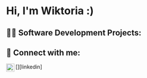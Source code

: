 <h1>Hi, I'm Wiktoria :) <br/>

<h2>👨‍💻 Software Development Projects:</h2>

<h2> 🤳 Connect with me:</h2>

[<img align="left" alt="JoshMadakor | LinkedIn" width="22px" src="(https://www.linkedin.com/in/wiktoria-leszczynska-6a5295255/)" />][linkedin]


